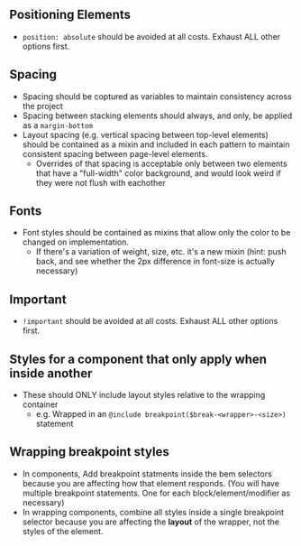 ## Positioning Elements
- `position: absolute` should be avoided at all costs. Exhaust ALL other options first.

## Spacing
- Spacing should be coptured as variables to maintain consistency across the project
- Spacing between stacking elements should always, and only, be applied as a `margin-bottom`
- Layout spacing (e.g. vertical spacing between top-level elements) should be contained as a mixin and included in each pattern to maintain consistent spacing between page-level elements.
  - Overrides of that spacing is acceptable only between two elements that have a "full-width" color background, and would look weird if they were not flush with eachother

## Fonts
- Font styles should be contained as mixins that allow only the color to be changed on implementation.
  - If there's a variation of weight, size, etc. it's a new mixin (hint: push back, and see whether the 2px difference in font-size is actually necessary)

## Important
- `!important` should be avoided at all costs. Exhaust ALL other options first.

## Styles for a component that only apply when inside another
- These should ONLY include layout styles relative to the wrapping container
  - e.g. Wrapped in an `@include breakpoint($break-<wrapper>-<size>)` statement

## Wrapping breakpoint styles
- In components, Add breakpoint statments inside the bem selectors because you are affecting how that element responds. (You will have multiple breakpoint statements. One for each block/element/modifier as necessary)
- In wrapping components, combine all styles inside a single breakpoint selector because you are affecting the **layout** of the wrapper, not the styles of the element.
